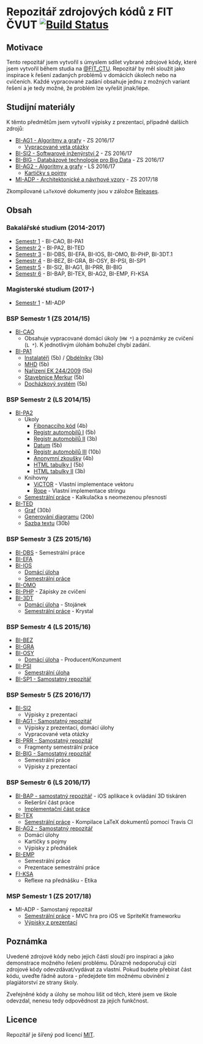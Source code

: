 # Repozitář zdrojových kódů z FIT ČVUT [![Build Status](https://travis-ci.org/josefdolezal/fit-cvut.svg?branch=master)](https://travis-ci.org/josefdolezal/fit-cvut)
## Motivace
Tento repozitář jsem vytvořil s úmyslem sdílet vybrané zdrojové kódy, které jsem vytvořil během studia na [@FIT_CTU](https://twitter.com/FIT_CTU). Repozitář by měl sloužit jako inspirace k řešení zadaných problémů v domácích úkolech nebo na cvičeních. Každé vypracované zadání obsahuje jednu z možných variant řešení a je tedy možné, že problém lze vyřešit jinak/lépe.

## Studijní materiály
K těmto předmětům jsem vytvořil výpisky z prezentací, případně dalších zdrojů:

* [BI-AG1 - Algoritmy a grafy](https://github.com/josefdolezal/fit-bi-ag1/tree/master/notes) - ZS 2016/17
  * [Vypracované veta otázky](https://github.com/josefdolezal/fit-bi-ag1/tree/master/veta-questions)
* [BI-SI2 - Softwarové inženýrství 2](BI-SI2/notes) - ZS 2016/17
* [BI-BIG -  Databázové technologie pro Big Data](https://github.com/josefdolezal/fit-bi-big) - ZS 2016/17
* [BI-AG2 - Algoritmy a grafy](https://github.com/josefdolezal/fit-bi-ag2/tree/master/notes) - LS 2016/17
  * [Kartičky s pojmy](https://github.com/josefdolezal/fit-bi-ag2/tree/master/cards)
* [MI-ADP - Architektonické a návrhové vzory](MI-ADP) - ZS 2017/18

Zkompilované `LaTeX`ové dokumenty jsou v záložce [Releases](https://github.com/josefdolezal/fit-cvut/releases).

## Obsah

### Bakalářské studium (2014-2017)
* [Semestr 1](#bsp-semestr-1-zs-201415) - BI-CAO, BI-PA1
* [Semestr 2](#bsp-semestr-2-ls-201415) - BI-PA2, BI-TED
* [Semestr 3](#bsp-semestr-3-zs-201516) - BI-DBS, BI-EFA, BI-IOS, BI-OMO, BI-PHP, BI-3DT.1
* [Semestr 4](#bsp-semestr-4-ls-201516) - BI-BEZ, BI-GRA, BI-OSY, BI-PSI, BI-SP1
* [Semestr 5](#bsp-semestr-5-zs-201617) - BI-SI2, BI-AG1, BI-PRR, BI-BIG
* [Semestr 6](#bsp-semestr-6-ls-201617) - BI-BAP, BI-TEX, BI-AG2, BI-EMP, FI-KSA

### Magisterské studium (2017-)
* [Semestr 1](#msp-semestr-1-zs-201718) - MI-ADP

### BSP Semestr 1 (ZS 2014/15)
* [BI-CAO](BI-CAO/)
  * Obsahuje vypracované domácí úkoly (`HW *`) a poznámky ze cvičení (`L *`). K jednotlivým úlohám bohužel chybí zadání.
* [BI-PA1](BI-PA1/)
  * [Instalatéři](BI-PA1/assignment%201_1/) (5b) / [Obdélníky](BI-PA1/assignment%201_2/) (3b)
  * [MHD](BI-PA1/assignment%202_1/) (5b)
  * [Nařízení EK 244/2009](BI-PA1/assignment%203_1/) (5b)
  * [Stavebnice Merkur](BI-PA1/assignment%204_1/) (5b)
  * [Docházkový systém](BI-PA1/assignment%205_1/) (5b)

### BSP Semestr 2 (LS 2014/15)
* [BI-PA2](BI-PA2/)
  * Úkoly
    * [Fibonacciho kód](BI-PA2/Assignments/assignment%201_2/) (4b)
    * [Registr automobilů I](BI-PA2/Assignments/assignment%202_1/) (5b)
    * [Registr automobilů II](BI-PA2/Assignments/assignment%202_2/) (3b)
    * [Datum](BI-PA2/Assignments/assignment%203_2/) (5b)
    * [Registr automobilů III](BI-PA2/Assignments/assignment%204_1/) (10b)
    * [Anonymní zkoušky](BI-PA2/Assignments/assignment%205_2/) (4b)
    * [HTML tabulky I](BI-PA2/Assignments/assignment%206_1/) (5b)
    * [HTML tabulky II](BI-PA2/Assignments/assignment%206_2/) (3b)
  * Knihovny
    * [ViCTOR](BI-PA2/Libs/Victor%20-%20Vector%20Improved) - Vlastní implementace vektoru
    * [Rope](BI-PA2/Libs/Rope%20-%20String%20Extended) - Vlastní implementace stringu
  * [Semestrální práce](BI-PA2/Semester%20Project/) - Kalkulačka s neomezenou přesností
* [BI-TED](BI-TED/)
  * [Graf](BI-TED/assignment%201) (30b)
  * [Generování diagramu](BI-TED/assignment%202) (20b)
  * [Sazba textu](BI-TED/assignment%203) (30b)

### BSP Semestr 3 (ZS 2015/16)
* [BI-DBS](BI-DBS) - Semestrální práce
* [BI-EFA](BI-EFA)
* [BI-IOS](BI-IOS)
  * [Domácí úloha](BI-IOS/assignments/assignment-1)
  * [Semestrální práce](BI-IOS/semester-project)
* [BI-OMO](BI-OMO)
* [BI-PHP](BI-PHP) - Zápisky ze cvičení
* [BI-3DT](BI-3DT.1)
  * [Domácí úloha](BI-3DT.1/assignment-1) - Stojánek
  * [Semestrální práce](BI-3DT.1/semester-project) - Krystal

### BSP Semestr 4 (LS 2015/16)
* [BI-BEZ](BI-BEZ)
* [BI-GRA](BI-GRA)
* [BI-OSY](BI-OSY)
  * [Domácí úloha](BI-OSY/assignment-01) - Producent/Konzument
* [BI-PSI](BI-PSI)
  * [Semestrální úloha](BI-PSI/assignment-01)
* [BI-SP1 - Samostatný repozitář](https://github.com/josefdolezal/fit-bi-sp1)

### BSP Semestr 5 (ZS 2016/17)
* [BI-SI2](BI-SI2)
  * Výpisky z prezentací
* [BI-AG1 - Samostatný repozitář](https://github.com/josefdolezal/fit-bi-ag1)
  * Výpisky z prezentací, domácí úlohy
  * Vypracované veta otázky
* [BI-PRR - Samostatný repozitář](https://github.com/josefdolezal/fit-bi-prr)
  * Fragmenty semestrální práce
* [BI-BIG - Samostatný repozitář](https://github.com/josefdolezal/fit-bi-big)
  * Semestrální práce
  * Výpisky z prezentací

### BSP Semestr 6 (LS 2016/17)
* [BI-BAP - samostatný repozitář](https://github.com/josefdolezal/fit-bi-bap) - iOS aplikace k ovládání 3D tiskáren
  * Rešeršní část práce
  * [Implementační část práce](https://github.com/3DprintFIT/octoprint-ios-client)
* [BI-TEX](BI-TEX)
  * [Semestrální práce](BI-TEX/bi-tex.tex) - Kompilace LaTeX dokumentů pomocí Travis CI
* [BI-AG2 - Samostatný repozitář](https://github.com/josefdolezal/fit-bi-ag2)
  * Domácí úlohy
  * Kartičky s pojmy
  * Výpisky z přednášek
* [BI-EMP](BI-EMP)
  * Semestrální práce
  * Prezentace semestrální práce
* [FI-KSA](FI-KSA)
  * Reflexe na přednášku - Etika

### MSP Semestr 1 (ZS 2017/18)
* MI-ADP - Samostaný repozitář
  * [Semestrální práce](https://github.com/josefdolezal/fit-mi-adp) - MVC hra pro iOS ve SpriteKit frameworku
  * [Výpisky z prezentací](MI-ADP)

## Poznámka
Uvedené zdrojové kódy nebo jejich části slouží pro inspiraci a jako demonstrace možného řešení problému.
Důrazně nedoporučuji cizí zdrojové kódy odevzdávat/vydávat za vlastní.
Pokud budete přebírat část kódu, uveďte řádně autora - předejdete tím možnému obvinění z plagiátorství ze strany školy.

Zveřejněné kódy a úlohy se mohou lišit od těch, které jsem ve škole odevzdal, nenesu tedy odpovědnost za jejich funkčnost.

## Licence
Repozitář je šířený pod licencí [MIT](LICENSE).

